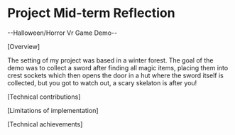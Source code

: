 # Project Mid-term Reflection

--Halloween/Horror Vr Game Demo--

[Overview]

The setting of my project was based in a winter forest. The goal of the demo was to collect a sword after finding all magic items, placing them into crest sockets which then opens the door in a hut where the sword itself is collected, but you got to watch out, a scary skelaton is after you!

[Technical contributions]



[Limitations of implementation]



[Technical achievements]

